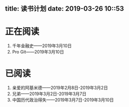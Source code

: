 title: 读书计划
date: 2019-03-26 10::53
---

# 正在阅读
1. 千年金融史——2019年3月10日
1. Pro Git——2019年3月10日

# 已阅读
1. 亲爱的阿基米德——2019年2月8日-2019年3月2日
2. 兄弟——2019年3月2日-2019年3月7日
3. 中国历代政治得失——2019年3月7日-2019年3月10日
